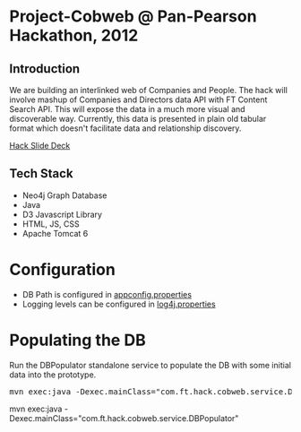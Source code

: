 Project-Cobweb @ Pan-Pearson Hackathon, 2012
============================================

Introduction
------------

We are building an interlinked web of Companies and People. 
The hack will involve mashup of Companies and Directors data API with FT Content Search API. This will expose the data in a much more visual and discoverable way. Currently, this data is presented in plain old tabular format which doesn't facilitate data and relationship discovery. 

[Hack Slide Deck](https://docs.google.com/presentation/d/1yUuWhNhbkR_2KMiuMsuq6u1hbhw7ssh21e9mVGumNSU/present#slide=id.p "Hack Slide Deck")

Tech Stack
----------
* Neo4j Graph Database
* Java
* D3 Javascript Library
* HTML, JS, CSS
* Apache Tomcat 6 

Configuration
=============
* DB Path is configured in [appconfig.properties](src/main/resources/appconfig.properties)
* Logging levels can be configured in [log4j.properties](src/main/resources/log4j.properties)

Populating the DB
=================
Run the DBPopulator standalone service to populate the DB with some initial data into the prototype.
<pre>
mvn exec:java -Dexec.mainClass="com.ft.hack.cobweb.service.DBPopulator"
</pre> 
mvn exec:java -Dexec.mainClass="com.ft.hack.cobweb.service.DBPopulator"